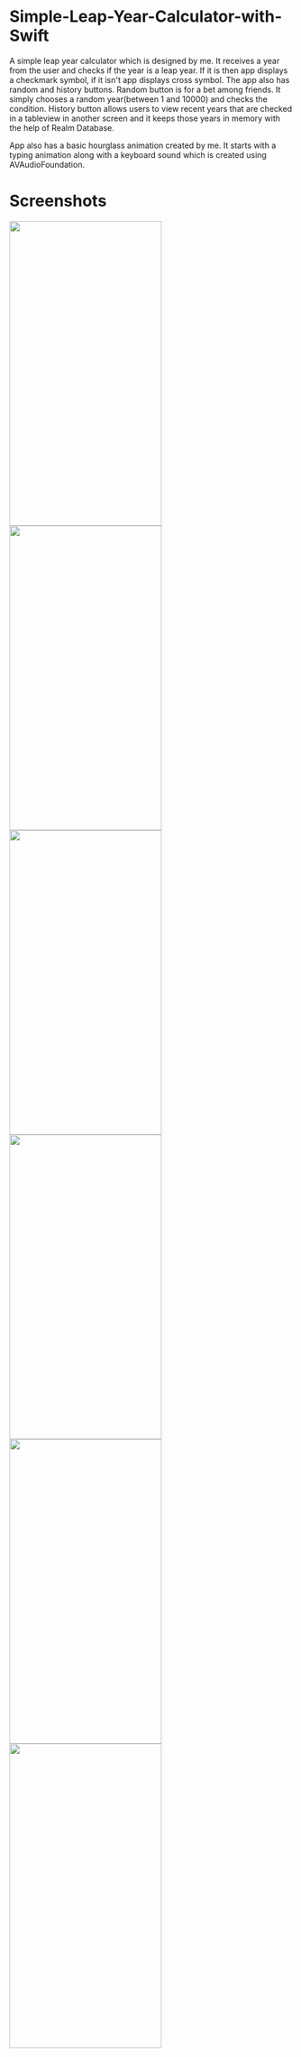 # Simple-Leap-Year-Calculator-with-Swift

A simple leap year calculator which is designed by me. It receives a year from the user and checks if the year is a leap year. If it is then app displays a checkmark symbol, if it isn't app displays cross symbol. The app also has random and history buttons. Random button is for a bet among friends. It simply chooses a random year(between 1 and 10000) and checks the condition. History button allows users to view recent years that are checked in a tableview in another screen and it keeps those years in memory with the help of Realm Database.

App also has a basic hourglass animation created by me. It starts with a typing animation along with a keyboard sound which is created using AVAudioFoundation.

# Screenshots

<img src="https://user-images.githubusercontent.com/61358759/124916407-51f92580-dffb-11eb-9c4b-e7d792a8640e.png" width="270" height="540"> <img src="https://user-images.githubusercontent.com/61358759/124915267-04c88400-dffa-11eb-8aa6-1faa48bde5f0.png" width="270" height="540"> <img src="https://user-images.githubusercontent.com/61358759/124915128-df3b7a80-dff9-11eb-9ace-7d007e37947a.png" width="270" height="540"> <img src="https://user-images.githubusercontent.com/61358759/124915239-fd08df80-dff9-11eb-9a3b-582f6edd7b71.png" width="270" height="540"> <img src="https://user-images.githubusercontent.com/61358759/124915215-f5493b00-dff9-11eb-8bd0-9cf653eee401.png" width="270" height="540"> <img src="https://user-images.githubusercontent.com/61358759/124915283-085c0b00-dffa-11eb-81d2-7d718775f605.png" width="270" height="540"> 



